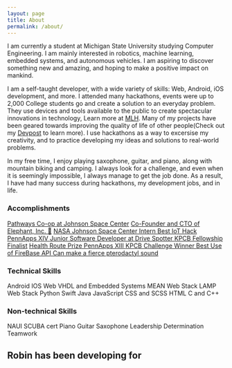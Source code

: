 ```yaml
---
layout: page
title: About
permalink: /about/
---
```

I am currently a student at Michigan State University studying Computer Engineering. I am mainly interested in robotics, machine learning, embedded systems, and autonomous vehicles. I am aspiring to discover something new and amazing, and hoping to make a positive impact on mankind.

I am a self-taught developer, with a wide variety of skills: Web, Android, iOS development, and more. I attended many hackathons, events were up to 2,000 College students go and create a solution to an everyday problem. They use devices and tools available to the public to create spectacular innovations in technology, Learn more at <a href="https://mlh.io" target="_blank">MLH</a>. Many of my projects have been geared towards improving the quality of life of other people(Check out my <a href="https://devpost.com/robinonsay" target="_blank">Devpost</a> to learn more). I use hackathons as a way to excersise my creativity, and to practice developing my ideas and solutions to real-world problems.

In my free time, I enjoy playing saxophone, guitar, and piano, along with mountain biking and camping. I always look for a challenge, and even when it is seemingly impossible, I always manage to get the job done. As a result, I have had many success during hackathons, my development jobs, and in life.
<div class="col-md-6 text-center">
    <h3>Accomplishments</h3>
    <div class="list-group">
        <a href="#" class="list-group-item"> Pathways Co-op at Johnson Space Center</a>
        <a href="https://www.elephant.rocks" class="list-group-item" target="_blank">Co-Founder and CTO of Elephant, Inc. 🐘</a>
        <a href="https://www.nasa.gov/centers/johnson/education/interns/index.html" class="list-group-item" target="_blank">NASA Johnson Space Center Intern <i class="fa fa-space-shuttle" aria-hidden="true"></i></a>
        <a href="https://devpost.com/software/eggsy" class="list-group-item" target="_blank">Best IoT Hack PennApps XIV <i class="fa fa-trophy"></i></a>
        <a href="https://drivespotter.com/" class="list-group-item" target="_blank">Junior Software Developer at Drive Spotter <i class="fa fa-truck" aria-hidden="true"></i></a>
        <a href="https://kpcbfellows.com/" class="list-group-item" target="_blank">KPCB Fellowship Finalist</a>
        <a href="https://devpost.com/software/datadoc" class="list-group-item" target="_blank">Health Route Prize PennApps XIII <i class="fa fa-trophy"></i></a>
        <a href="https://devpost.com/software/medinar" class="list-group-item" target="_blank">KPCB Challenge Winner <i class="fa fa-trophy"></i></a>
        <a href="https://devpost.com/software/medinar" class="list-group-item" target="_blank">Best Use of FireBase API <i class="fa fa-trophy"></i></a>
        <a href="https://www.youtube.com/watch?v=gLgrIipmT9Q" class="list-group-item" target="_blank">Can make a fierce pterodactyl sound <i class="fa fa-child"></i></a>
    </div>
</div>
<div class="col-md-6 text-center">
    <h3>Technical Skills</h3>
    <div class="list-group">
        <a class="list-group-item">Android</a>
        <a class="list-group-item">IOS</a>
        <a class="list-group-item">Web</a>
        <a class="list-group-item">VHDL and Embedded Systems</a>
        <a class="list-group-item">MEAN Web Stack</a>
        <a class="list-group-item">LAMP Web Stack</a>
        <a class="list-group-item">Python</a>
        <a class="list-group-item">Swift</a>
        <a class="list-group-item">Java</a>
        <a class="list-group-item">JavaScript</a>
        <a class="list-group-item">CSS and SCSS</a>
        <a class="list-group-item">HTML</a>
        <a class="list-group-item">C and C++</a>
    </div>
    <h3>Non-technical Skills</h3>
    <div class="list-group">
        <a class="list-group-item">NAUI SCUBA cert</a>
        <a class="list-group-item">Piano</a>
        <a class="list-group-item">Guitar</a>
        <a class="list-group-item">Saxophone</a>
        <a class="list-group-item">Leadership</a>
        <a class="list-group-item">Determination</a>
        <a class="list-group-item">Teamwork</a>
    </div>

</div>
<section class="counter" id="counter">
    <div class="row" id="div-code-counter">
        <div class="col-lg-12 col-md-12 col-sm-12 col-xs-12 text-center">
            <h2>
                Robin has been developing for
            </h2>
        </div>
        <div class="col-md-offset-2 text-center" id="div-timers">
            <div class="col-md-2 col-xs-6">
                <h1 class="years"></h1>
                <p class="years-lable small"></p>
            </div>
            <div class="col-md-2 col-xs-6">
                <h1 class="days"></h1>
                <p class="days-lable small"></p>
            </div>
            <div class="col-md-2 col-xs-6">
                <h1 class="hours"></h1>
                <p class="hours-lable small"></p>
            </div>
            <div class="col-md-2 col-xs-6">
                <h1 class="minutes"></h1>
                <p class="minutes-lable small"></p>
            </div>
            <div class="col-md-2 col-xs-6">
                <h1 class="seconds"></h1>
                <p class="seconds-lable small"></p>
            </div>
        </div>
    </div>
</section>
